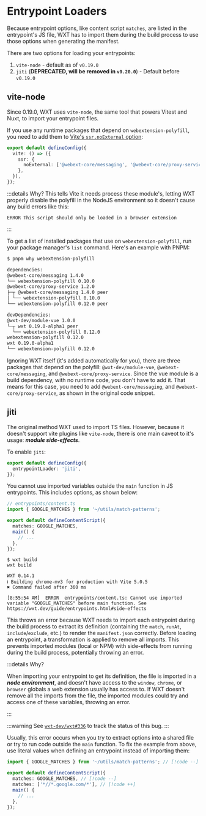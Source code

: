 # Entrypoint Loaders

Because entrypoint options, like content script `matches`, are listed in the entrypoint's JS file, WXT has to import them during the build process to use those options when generating the manifest.

There are two options for loading your entrypoints:

1. `vite-node` - default as of `v0.19.0`
2. `jiti` (**DEPRECATED, will be removed in `v0.20.0`**) - Default before `v0.19.0`

## vite-node

Since 0.19.0, WXT uses `vite-node`, the same tool that powers Vitest and Nuxt, to import your entrypoint files.

If you use any runtime packages that depend on `webextension-polyfill`, you need to add them to [Vite's `ssr.noExternal` option](https://vitejs.dev/config/ssr-options#ssr-noexternal):

```ts
export default defineConfig({
  vite: () => ({
    ssr: {
      noExternal: ['@webext-core/messaging', '@webext-core/proxy-service'],
    },
  }),
});
```

:::details Why?
This tells Vite it needs process these module's, letting WXT properly disable the polyfill in the NodeJS environment so it doesn't cause any build errors like this:

```
ERROR This script should only be loaded in a browser extension
```

:::

To get a list of installed packages that use on `webextension-polyfill`, run your package manager's `list` command. Here's an example with PNPM:

```sh
$ pnpm why webextension-polyfill

dependencies:
@webext-core/messaging 1.4.0
└── webextension-polyfill 0.10.0
@webext-core/proxy-service 1.2.0
├─┬ @webext-core/messaging 1.4.0 peer
│ └── webextension-polyfill 0.10.0
└── webextension-polyfill 0.12.0 peer

devDependencies:
@wxt-dev/module-vue 1.0.0
└─┬ wxt 0.19.0-alpha1 peer
  └── webextension-polyfill 0.12.0
webextension-polyfill 0.12.0
wxt 0.19.0-alpha1
└── webextension-polyfill 0.12.0
```

Ignoring WXT itself (it's added automatically for you), there are three packages that depend on the polyfill: `@wxt-dev/module-vue`, `@webext-core/messaging`, and `@webext-core/proxy-service`. Since the vue module is a build dependency, with no runtime code, you don't have to add it. That means for this case, you need to add `@webext-core/messaging`, and `@webext-core/proxy-service`, as shown in the original code snippet.

## jiti

The original method WXT used to import TS files. However, because it doesn't support vite plugins like `vite-node`, there is one main caveot to it's usage: **_module side-effects_**.

To enable `jiti`:

```ts
export default defineConfig({
  entrypointLoader: 'jiti',
});
```

You cannot use imported variables outside the `main` function in JS entrypoints. This includes options, as shown below:

```ts
// entrypoints/content.ts
import { GOOGLE_MATCHES } from '~/utils/match-patterns';

export default defineContentScript({
  matches: GOOGLE_MATCHES,
  main() {
    // ...
  },
});
```

```
$ wxt build
wxt build

WXT 0.14.1
ℹ Building chrome-mv3 for production with Vite 5.0.5
✖ Command failed after 360 ms

[8:55:54 AM]  ERROR  entrypoints/content.ts: Cannot use imported variable "GOOGLE_MATCHES" before main function. See https://wxt.dev/guide/entrypoints.html#side-effects
```

This throws an error because WXT needs to import each entrypoint during the build process to extract its definition (containing the `match`, `runAt`, `include`/`exclude`, etc.) to render the `manifest.json` correctly. Before loading an entrypoint, a transformation is applied to remove all imports. This prevents imported modules (local or NPM) with side-effects from running during the build process, potentially throwing an error.

:::details Why?

When importing your entrypoint to get its definition, the file is imported in a **_node environment_**, and doesn't have access to the `window`, `chrome`, or `browser` globals a web extension usually has access to. If WXT doesn't remove all the imports from the file, the imported modules could try and access one of these variables, throwing an error.

:::

:::warning
See [`wxt-dev/wxt#336`](https://github.com/wxt-dev/wxt/issues/336) to track the status of this bug.
:::

Usually, this error occurs when you try to extract options into a shared file or try to run code outside the `main` function. To fix the example from above, use literal values when defining an entrypoint instead of importing them:

```ts
import { GOOGLE_MATCHES } from '~/utils/match-patterns'; // [!code --]

export default defineContentScript({
  matches: GOOGLE_MATCHES, // [!code --]
  matches: ['*//*.google.com/*'], // [!code ++]
  main() {
    // ...
  },
});
```
